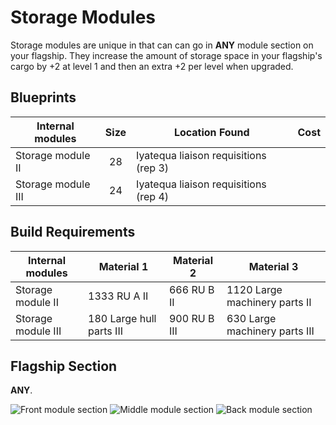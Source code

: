 # Storage Modules

Storage modules are unique in that can can go in **ANY** module section on your
flagship. They increase the amount of storage space in your flagship's cargo by
+2 at level 1 and then an extra +2 per level when upgraded.

## Blueprints

|Internal modules  |Size |Location Found                       |Cost      |
|------------------|:---:|-------------------------------------|----------|
|Storage module II |28   |Iyatequa liaison requisitions (rep 3)|          |
|Storage module III|24   |Iyatequa liaison requisitions (rep 4)|          |

## Build Requirements

|Internal modules  |Material 1              |Material 2    |Material 3                    |
|------------------|------------------------|--------------|------------------------------|
|Storage module II |1333 RU A II            |666 RU B II   |1120 Large machinery parts II |
|Storage module III|180 Large hull parts III|900 RU B III  |630  Large machinery parts III|

## Flagship Section

**ANY**.

![Front module section](/img/modules/module-section-front.png)
![Middle module section](/img/modules/module-section-middle.png)
![Back module section](/img/modules/module-section-back.png)
